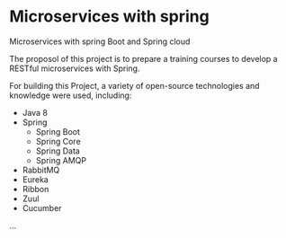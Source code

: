 # Microservices with spring
Microservices with spring Boot and Spring cloud

The proposol of this project is to prepare a training courses to develop a RESTful microservices with Spring.

For building this Project, a variety of open-source technologies and knowledge were used, including:

+ Java 8
+ Spring 
  + Spring Boot
  + Spring Core
  + Spring Data 
  + Spring AMQP
+ RabbitMQ
+ Eureka
+ Ribbon 
+ Zuul
+ Cucumber 

...
  
  
